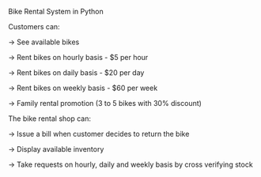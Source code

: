 Bike Rental System in Python

Customers can:

-> See available bikes

-> Rent bikes on hourly basis - $5 per hour

-> Rent bikes on daily basis - $20 per day

-> Rent bikes on weekly basis - $60 per week

-> Family rental promotion (3 to 5 bikes with 30% discount)

The bike rental shop can:

-> Issue a bill when customer decides to return the bike

-> Display available inventory

-> Take requests on hourly, daily and weekly basis by cross verifying stock
